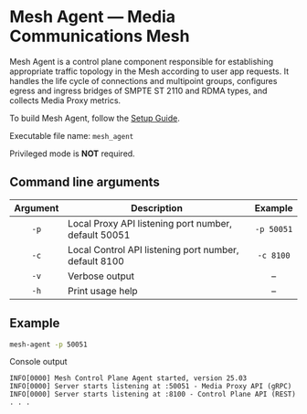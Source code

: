 # Mesh Agent — Media Communications Mesh

Mesh Agent is a control plane component responsible for establishing appropriate traffic topology
in the Mesh according to user app requests. It handles the life cycle of connections
and multipoint groups, configures egress and ingress bridges of SMPTE ST 2110 and RDMA types,
and collects Media Proxy metrics.

To build Mesh Agent, follow the [Setup Guide](SetupGuide.md).

Executable file name: `mesh_agent`

Privileged mode is **NOT** required.

## Command line arguments

| Argument | Description                                           | Example    |
|:--------:|-------------------------------------------------------|:----------:|
| `-p`     | Local Proxy API listening port number, default 50051  | `-p 50051` |
| `-c`     | Local Control API listening port number, default 8100 | `-c 8100`  |
| `-v`     | Verbose output                                        | –          |
| `-h`     | Print usage help                                      | –          |

## Example

```bash
mesh-agent -p 50051
```
Console output
```
INFO[0000] Mesh Control Plane Agent started, version 25.03
INFO[0000] Server starts listening at :50051 - Media Proxy API (gRPC) 
INFO[0000] Server starts listening at :8100 - Control Plane API (REST)
. . .
```

<!-- References -->
[license-img]: https://img.shields.io/badge/License-BSD_3--Clause-blue.svg
[license]: https://opensource.org/license/bsd-3-clause
